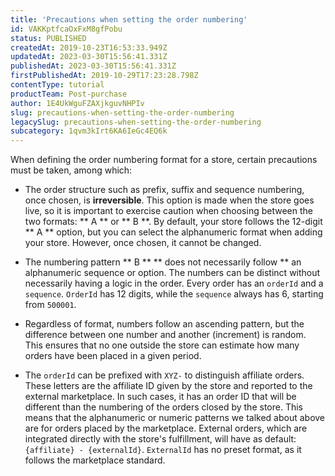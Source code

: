 ```yaml
---
title: 'Precautions when setting the order numbering'
id: VAKKptfcaOxFxM8gfPobu
status: PUBLISHED
createdAt: 2019-10-23T16:53:33.949Z
updatedAt: 2023-03-30T15:56:41.331Z
publishedAt: 2023-03-30T15:56:41.331Z
firstPublishedAt: 2019-10-29T17:23:28.798Z
contentType: tutorial
productTeam: Post-purchase
author: 1E4UkWguFZAXjkguvNHPIv
slug: precautions-when-setting-the-order-numbering
legacySlug: precautions-when-setting-the-order-numbering
subcategory: 1qvm3kIrt6KA6IeGc4EQ6k
---
```


When defining the order numbering format for a store, certain precautions must be taken, among which:

- The order structure such as prefix, suffix and sequence numbering, once chosen, is **irreversible**. This option is made when the store goes live, so it is important to exercise caution when choosing between the two formats: ** A ** or ** B **. By default, your store follows the 12-digit ** A ** option, but you can select the alphanumeric format when adding your store. However, once chosen, it cannot be changed.

- The numbering pattern ** B ** ** does not necessarily follow ** an alphanumeric sequence or option. The numbers can be distinct without necessarily having a logic in the order. Every order has an `orderId` and a `sequence`. `OrderId` has 12 digits, while the `sequence` always has 6, starting from `500001`.

- Regardless of format, numbers follow an ascending pattern, but the difference between one number and another (increment) is random. This ensures that no one outside the store can estimate how many orders have been placed in a given period.

- The `orderId` can be prefixed with `XYZ-` to distinguish affiliate orders. These letters are the affiliate ID given by the store and reported to the external marketplace. In such cases, it has an order ID that will be different than the numbering of the orders closed by the store. This means that the alphanumeric or numeric patterns we talked about above are for orders placed by the marketplace. External orders, which are integrated directly with the store's fulfillment, will have as default:  `{affiliate} - {externalId}`. `ExternalId` has no preset format, as it follows the marketplace standard.

